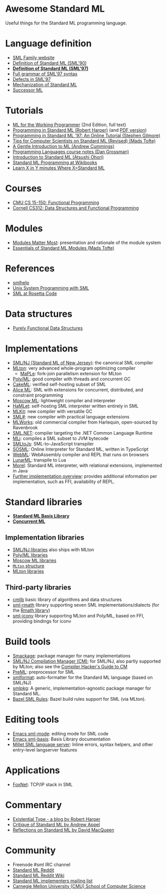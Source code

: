 # Awesome Standard ML

Useful things for the Standard ML programming language.

# Language definition

- [SML Family website](http://sml-family.org/)
- [Definition of Standard ML (SML'90)](http://sml-family.org/sml90-defn.pdf)
- **[Definition of Standard ML (SML'97)](http://sml-family.org/sml97-defn.pdf)**
- [Full grammar of SML'97 syntax](https://people.mpi-sws.org/~rossberg/sml.html)
- [Defects in SML'97](https://people.mpi-sws.org/~rossberg/hamlet/defects.pdf)
- [Mechanization of Standard ML](https://github.com/SMLFamily/The-Mechanization-of-Standard-ML)
- [Successor ML](https://github.com/SMLFamily/Successor-ML)

# Tutorials

- [ML for the Working Programmer](https://www.cl.cam.ac.uk/~lp15/MLbook/pub-details.html) (2nd Edition, full text)
- [Programming in Standard ML (Robert Harper)](https://www.cs.cmu.edu/~rwh/introsml/) (and [PDF version](https://www.cs.cmu.edu/~rwh/isml/book.pdf))
- [Programming in Standard ML '97: An Online Tutorial (Stephen Gilmore)](http://www.dcs.ed.ac.uk/home/stg/NOTES/)
- [Tips for Computer Scientists on Standard ML (Revised) (Mads Tofte)](https://web.archive.org/web/20130310061500/http://www.itu.dk/people/tofte/publ/tips.pdf)
- [A Gentle Introduction to ML (Andrew Cummings)](https://web.archive.org/web/20100209123129/http://www.dcs.napier.ac.uk/course-notes/sml/manual.html)
- [Programming Languages course notes (Dan Grossman)](https://courses.cs.washington.edu/courses/cse341/19sp/#lectures)
- [Introduction to Standard ML (Atsushi Ohori)](https://www.pllab.riec.tohoku.ac.jp/smlsharp/smlIntroSlides.pdf)
- [Standard ML Programming at Wikibooks](https://en.wikibooks.org/wiki/Standard_ML_Programming)
- [Learn X in Y minutes Where X=Standard ML](https://learnxinyminutes.com/docs/standard-ml/)

# Courses

- [CMU CS 15-150: Functional Programming](https://www.cs.cmu.edu/~15150/)
- [Cornell CS312: Data Structures and Functional Programming](https://www.cs.cornell.edu/courses/cs312/)

# Modules

- [Modules Matter Most](http://macqueenfest.cs.uchicago.edu/slides/harper.pdf): presentation and rationale of the module system
- [Essentials of Standard ML Modules (Mads Tofte)](https://citeseerx.ist.psu.edu/viewdoc/summary?doi=10.1.1.165.95&rank=1)

# References

- [smlhelp](https://smlhelp.github.io/)
- [Unix System Programming with SML](http://mlton.org/References.attachments/Shipman02.pdf)
- [SML at Rosetta Code](https://rosettacode.org/wiki/Category:Standard_ML)

# Data structures

- [Purely Functional Data Structures](https://www.cs.cmu.edu/~rwh/theses/okasaki.pdf)

# Implementations

- [SML/NJ (Standard ML of New Jersey)](http://www.smlnj.org/): the canonical SML compiler
- [MLton](http://mlton.org/): very advanced whole-program optimizing compiler
  - [MaPLe](https://github.com/MPLLang): fork-join parallelism extension for MLton
- [Poly/ML](https://polyml.org): good compiler with threads and concurrent GC
- [CakeML](https://cakeml.org/): verified self-hosting subset of SML
- [Alice ML](https://www.ps.uni-saarland.de/alice/): SML with extensions for concurrent, distributed, and constraint programming
- [Moscow ML](https://mosml.org/): lightweight compiler and interpreter
- [HaMLet](https://people.mpi-sws.org/~rossberg/hamlet/): self-hosting SML interpreter written entirely in SML
- [MLKit](https://elsman.com/mlkit/): new compiler with versatile GC
- [SML#](https://www.pllab.riec.tohoku.ac.jp/smlsharp/): new compiler with practical language extensions
- [MLWorks](https://github.com/Ravenbrook/mlworks): old commercial compiler from Harlequin, open-sourced by Ravenbrook
- [SML.NET](https://www.cl.cam.ac.uk/research/tsg/SMLNET/): compiler targeting the .NET Common Language Runtime
- [MLj](http://www.dcs.ed.ac.uk/home/mlj/): compiles a SML subset to JVM bytecode
- [SMLtoJs](https://github.com/melsman/mlkit/blob/master/README_SMLTOJS.md): SML-to-JavaScript transpiler
- [SOSML](https://github.com/SOSML/SOSML): Online Interpreter for Standard ML, written in TypeScript
- [WebML](https://github.com/KeenS/webml): WebAssembly compiler and REPL that runs on browsers
- [LunarML](https://github.com/minoki/LunarML): transpile to Lua
- [Morel](https://github.com/julianhyde/morel): Standard ML interpreter, with relational extensions, implemented in Java
- [Further implementation overview](http://www.macs.hw.ac.uk/ultra/skalpel/html/sml.html): provides
  additional information per implementation, such as FFI, availability of REPL.

# Standard libraries

- **[Standard ML Basis Library](http://sml-family.org/Basis/)**
- **[Concurrent ML](http://cml.cs.uchicago.edu)**

## Implementation libraries

- [SML/NJ libraries](https://www.smlnj.org/doc/smlnj-lib/) also ships with MLton
- [Poly/ML libraries](https://polyml.org/Doc.html)
- [Moscow ML libraries](https://mosml.org/mosmllib/)
- [`MLton` structure](http://www.mlton.org/MLtonStructure)
- [MLton libraries](http://mlton.org/Libraries)

## Third-party libraries

- [cmlib](https://github.com/standardml/cmlib) basic library of algorithms and data structures
- [sml-rmath](https://github.com/mclements/sml-rmath) library supporting seven SML
  implementations/dialects (for the [Rmath library](https://packages.debian.org/sid/r-mathlib))
- [sml-iconv](https://github.com/kni/sml-iconv) library supporting MLton and Poly/ML, based on FFI,
  providing bindings for iconv

# Build tools

- [Smackage](https://github.com/standardml/smackage): package manager for many implementations
- [SML/NJ Compilation Manager (CM)](https://smlnj.org/doc/CM/);
  for SML/NJ, also partly supported by MLton;
  also see the [Compiler Hacker's Guide to CM](https://github.com/sml-nj/smlnj/tree/master/sml/system)
- [PreML](https://github.com/br0ns/PreML): preprocessor for SML
- [smlformat](https://github.com/jluningp/smlformat): auto-formatter for the Standard ML language
  (based on SML/NJ)
- [smlpkg](https://github.com/diku-dk/smlpkg/): A generic, implementation-agnostic package manager for Standard ML.
- [Bazel SML Rules](https://github.com/xie-dongping/sml_rules/): Bazel build rules support for SML (via MLton).

# Editing tools

- [Emacs sml-mode](http://www.iro.umontreal.ca/~monnier/elisp/): editing mode for SML code
- [Emacs sml-basis](https://melpa.org/#/sml-basis): Basis Library documentation
- [Millet SML language server](https://azdavis.net/posts/millet/): Inline errors, syntax helpers, and other entry-level langserver features

# Applications

- [FoxNet](https://www.cs.cmu.edu/~fox/foxnet.html): TCP/IP stack in SML

# Commentary

- [Existential Type - a blog by Robert Harper](https://existentialtype.wordpress.com/)
- [Critique of Standard ML by Andrew Appel](http://sml-family.org/papers/Appel-critique-SML.pdf)
- [Reflections on Standard ML by David MacQueen](http://sml-family.org/papers/MacQueen-reflections.pdf)

# Community

- Freenode #sml IRC channel
- [Standard ML Reddit](https://www.reddit.com/r/sml/)
- [Standard ML Reddit Wiki](https://www.reddit.com/r/sml/wiki/index)
- [Standard ML implementers mailing list](https://sourceforge.net/p/sml/mailman/sml-implementers/)
- [Carnegie Mellon University (CMU) School of Computer Science](https://www.cs.cmu.edu)
